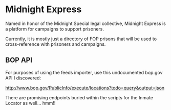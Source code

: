 Midnight Express
================

Named in honor of the Midnight Special legal collective, Midnight Express is a platform for campaigns to support prisoners.

Currently, it is mostly just a directory of FOP prisons that will be used to cross-reference with prisoners and campaigns.

BOP API
-------

For purposes of using the feeds importer, use this undocumented bop.gov API I discovered:

http://www.bop.gov/PublicInfo/execute/locations?todo=query&output=json

There are promising endpoints buried within the scripts for the Inmate Locator as well... hmm!!
